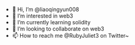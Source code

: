 - 👋 Hi, I’m @liaoqingyun008
- 👀 I’m interested in web3
- 🌱 I’m currently learning solidity
- 💞️ I’m looking to collaborate on web3
- 📫 How to reach me @RubyJuliet3 on Twitter~


<!---
liaoqingyun008/liaoqingyun008 is a ✨ special ✨ repository because its `README.md` (this file) appears on your GitHub profile.
You can click the Preview link to take a look at your changes.
--->
